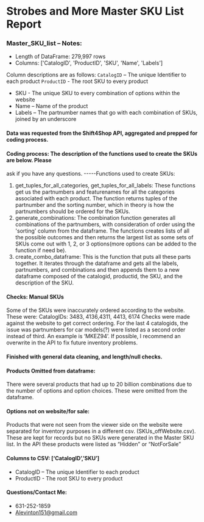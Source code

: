 # Strobes and More Master SKU List Report
### Master_SKU_list – Notes:
- Length of DataFrame: 279,997 rows
- Columns: ['CatalogID', 'ProductID', 'SKU', 'Name', 'Labels']

Column descriptions are as follows:
`CatalogID` – The unique Identifier to each product
`ProductID` - The root SKU to every product
- SKU - The unique SKU to every combination of options within the website
- Name – Name of the product
- Labels – The partnumber names that go with each combination of SKUs, joined by an
underscore
#### Data was requested from the Shift4Shop API, aggregated and prepped for coding process.
#### Coding process: The description of the functions used to create the SKUs are below. Please
ask if you have any questions.
-----Functions used to create SKUs:
1) get_tuples_for_all_categories, get_tuples_for_all_labels:
These functions get us the partnumbers and featurenames for all the categories associated with
each product. The function returns tuples of the partnumber and the sorting number, which in
theory is how the partnumbers should be ordered for the SKUs.
2) generate_combinations:
The combination function generates all combinations of the partnumbers, with consideration of
order using the 'sorting' column from the dataframe. The functions creates lists of all the possible
outcomes and then returns the largest list as some sets of SKUs come out with 1, 2, or 3
options(more options can be added to the function if need be).
3) create_combo_dataframe:
This is the function that puts all these parts together. It iterates through the dataframe and gets all
the labels, partnumbers, and combinations and then appends them to a new dataframe composed
of the catalogid, productid, the SKU, and the description of the SKU.

#### Checks: Manual SKUs
Some of the SKUs were inaccurately ordered according to the website. These were:
CatalogIDs: 3483, 4136,4311, 4413, 6174
Checks were made against the website to get correct ordering. For the last 4 catalogids, the issue
was partnumbers for car models(?) were listed as a second order instead of third. An example is
‘MKEZ94’. If possible, I recommend an overwrite in the API to fix future inventory problems.

#### Finished with general data cleaning, and length/null checks.

#### Products Omitted from dataframe:
There were several products that had up to 20 billion combinations due to the number of options
and option choices. These were omitted from the dataframe.

#### Options not on website/for sale:
Products that were not seen from the viewer side on the website were separated for inventory
purposes in a different csv. (SKUs_offWebsite.csv). These are kept for records but no SKUs
were generated in the Master SKU list. In the API these products were listed as “Hidden” or
“NotForSale”

#### Columns to CSV: [‘CatalogID’,’SKU’]
- CatalogID – The unique Identifier to each product
- ProductID - The root SKU to every product

#### Questions/Contact Me:
- 631-252-1859
- Alevinton151@gmail.com


```python

```
